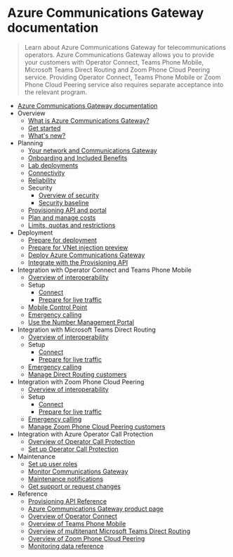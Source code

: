 # Azure Communications Gateway documentation
> Learn about Azure Communications Gateway for telecommunications operators. Azure Communications Gateway allows you to provide your customers with Operator Connect, Teams Phone Mobile, Microsoft Teams Direct Routing and Zoom Phone Cloud Peering service. Providing Operator Connect, Teams Phone Mobile or Zoom Phone Cloud Peering service also requires separate acceptance into the relevant program.
  - [Azure Communications Gateway documentation](https://learn.microsoft.com/en-us/azure/communications-gateway/)
  - Overview
    - [What is Azure Communications Gateway?](https://learn.microsoft.com/en-us/azure/communications-gateway/overview)
    - [Get started](https://learn.microsoft.com/en-us/azure/communications-gateway/get-started)
    - [What's new?](https://learn.microsoft.com/en-us/azure/communications-gateway/whats-new)
  - Planning
    - [Your network and Communications Gateway](https://learn.microsoft.com/en-us/azure/communications-gateway/role-in-network)
    - [Onboarding and Included Benefits](https://learn.microsoft.com/en-us/azure/communications-gateway/onboarding)
    - [Lab deployments](https://learn.microsoft.com/en-us/azure/communications-gateway/lab)
    - [Connectivity](https://learn.microsoft.com/en-us/azure/communications-gateway/connectivity)
    - [Reliability](https://learn.microsoft.com/en-us/azure/communications-gateway/reliability-communications-gateway)
    - Security
      - [Overview of security](https://learn.microsoft.com/en-us/azure/communications-gateway/security)
      - [Security baseline](https://learn.microsoft.com/security/benchmark/azure/baselines/azure-communications-gateway-security-baseline?toc=/azure/communications-gateway/toc.json&bc=/azure/communications-gateway/breadcrumb/toc.json)
    - [Provisioning API and portal](https://learn.microsoft.com/en-us/azure/communications-gateway/provisioning-platform)
    - [Plan and manage costs](https://learn.microsoft.com/en-us/azure/communications-gateway/plan-and-manage-costs)
    - [Limits, quotas and restrictions](https://learn.microsoft.com/en-us/azure/communications-gateway/limits)
  - Deployment
    - [Prepare for deployment](https://learn.microsoft.com/en-us/azure/communications-gateway/prepare-to-deploy)
    - [Prepare for VNet injection preview](https://learn.microsoft.com/en-us/azure/communications-gateway/prepare-for-vnet-injection)
    - [Deploy Azure Communications Gateway](https://learn.microsoft.com/en-us/azure/communications-gateway/deploy)
    - [Integrate with the Provisioning API](https://learn.microsoft.com/en-us/azure/communications-gateway/integrate-with-provisioning-api)
  - Integration with Operator Connect and Teams Phone Mobile
    - [Overview of interoperability](https://learn.microsoft.com/en-us/azure/communications-gateway/interoperability-operator-connect)
    - Setup
      - [Connect](https://learn.microsoft.com/en-us/azure/communications-gateway/connect-operator-connect)
      - [Prepare for live traffic](https://learn.microsoft.com/en-us/azure/communications-gateway/prepare-for-live-traffic-operator-connect)
    - [Mobile Control Point](https://learn.microsoft.com/en-us/azure/communications-gateway/mobile-control-point)
    - [Emergency calling](https://learn.microsoft.com/en-us/azure/communications-gateway/emergency-calls-operator-connect)
    - [Use the Number Management Portal](https://learn.microsoft.com/en-us/azure/communications-gateway/manage-enterprise-operator-connect)
  - Integration with Microsoft Teams Direct Routing
    - [Overview of interoperability](https://learn.microsoft.com/en-us/azure/communications-gateway/interoperability-teams-direct-routing)
    - Setup
      - [Connect](https://learn.microsoft.com/en-us/azure/communications-gateway/connect-teams-direct-routing)
      - [Prepare for live traffic](https://learn.microsoft.com/en-us/azure/communications-gateway/prepare-for-live-traffic-teams-direct-routing)
    - [Emergency calling](https://learn.microsoft.com/en-us/azure/communications-gateway/emergency-calls-teams-direct-routing)
    - [Manage Direct Routing customers](https://learn.microsoft.com/en-us/azure/communications-gateway/manage-enterprise-teams-direct-routing)
  - Integration with Zoom Phone Cloud Peering
    - [Overview of interoperability](https://learn.microsoft.com/en-us/azure/communications-gateway/interoperability-zoom)
    - Setup
      - [Connect](https://learn.microsoft.com/en-us/azure/communications-gateway/connect-zoom)
      - [Prepare for live traffic](https://learn.microsoft.com/en-us/azure/communications-gateway/prepare-for-live-traffic-zoom)
    - [Emergency calling](https://learn.microsoft.com/en-us/azure/communications-gateway/emergency-calls-zoom)
    - [Manage Zoom Phone Cloud Peering customers](https://learn.microsoft.com/en-us/azure/communications-gateway/manage-enterprise-zoom)
  - Integration with Azure Operator Call Protection
    - [Overview of Operator Call Protection](https://learn.microsoft.com/en-us/azure/operator-call-protection/overview?toc=/azure/communications-gateway/toc.json&bc=/azure/communications-gateway/breadcrumb/toc.json)
    - [Set up Operator Call Protection](https://learn.microsoft.com/en-us/azure/operator-call-protection/set-up-operator-call-protection?toc=/azure/communications-gateway/toc.json&bc=/azure/communications-gateway/breadcrumb/toc.json)
  - Maintenance
    - [Set up user roles](https://learn.microsoft.com/en-us/azure/communications-gateway/provision-user-roles)
    - [Monitor Communications Gateway](https://learn.microsoft.com/en-us/azure/communications-gateway/monitor-azure-communications-gateway)
    - [Maintenance notifications](https://learn.microsoft.com/en-us/azure/communications-gateway/maintenance-notifications)
    - [Get support or request changes](https://learn.microsoft.com/en-us/azure/communications-gateway/request-changes)
  - Reference
    - [Provisioning API Reference](https://learn.microsoft.com/rest/api/voiceservices)
    - [Azure Communications Gateway product page](https://azure.microsoft.com/products/communications-gateway)
    - [Overview of Operator Connect](https://cloudpartners.transform.microsoft.com/practices/microsoft-365-for-operators/connect)
    - [Overview of Teams Phone Mobile](https://cloudpartners.transform.microsoft.com/practices/microsoft-365-for-operators/teams-phone-mobile)
    - [Overview of multitenant Microsoft Teams Direct Routing](https://learn.microsoft.com/microsoftteams/direct-routing-sbc-multiple-tenants)
    - [Overview of Zoom Phone Cloud Peering](https://partner.zoom.us/partner-type/cloud-peering/)
    - [Monitoring data reference](https://learn.microsoft.com/en-us/azure/communications-gateway/monitoring-azure-communications-gateway-data-reference)
